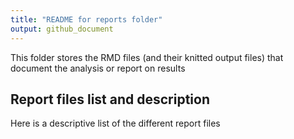 ```yaml
---
title: "README for reports folder"
output: github_document
---
```




This folder stores the RMD files (and their knitted output files) that document the analysis or report on results

## Report files list and description
Here is a descriptive list of the different report files
